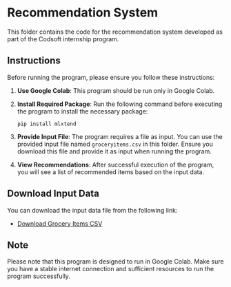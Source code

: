 # Recommendation System

This folder contains the code for the recommendation system developed as part of the Codsoft internship program.

## Instructions

Before running the program, please ensure you follow these instructions:

1. **Use Google Colab**: This program should be run only in Google Colab.

2. **Install Required Package**: Run the following command before executing the program to install the necessary package:

    ```
    pip install mlxtend
    ```

3. **Provide Input File**: The program requires a file as input. You can use the provided input file named `groceryitems.csv` in this folder. Ensure you download this file and provide it as input when running the program.

4. **View Recommendations**: After successful execution of the program, you will see a list of recommended items based on the input data.

## Download Input Data

You can download the input data file from the following link:

- [Download Grocery Items CSV](https://raw.githubusercontent.com/TrinadhKatlgunta/CODSOFT/main/Task4_RecommendationSystem/groceryitems.csv)

## Note

Please note that this program is designed to run in Google Colab. Make sure you have a stable internet connection and sufficient resources to run the program successfully.
